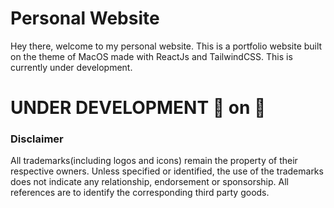 # Personal  Website


Hey there, welcome to my personal website.
This is a portfolio website built on the theme of MacOS made with ReactJs and TailwindCSS.
This is currently under development.

# UNDER DEVELOPMENT :construction: on :apple:

### Disclaimer

All trademarks(including logos and icons) remain the property of their respective owners. Unless specified or identified, the use of the trademarks does not indicate any relationship, endorsement or sponsorship. All references are to identify the corresponding third party goods.